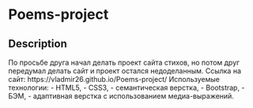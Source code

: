 <h1>Poems-project</h1>

<h2>Description</h2>
По просьбе друга начал делать проект сайта стихов, но потом друг передумал делать сайт и проект остался недоделанным.
Ссылка на сайт: https://vladmir26.github.io/Poems-project/
Используемые технологии: 
 - HTML5,
 - CSS3,
 - семантическая верстка,
 - Bootstrap,
 - БЭМ,
 - адаптивная верстка с использованием медиа-выражений. 
